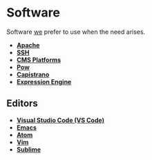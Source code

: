 # Software

Software [we](https://seesparkbox.com) prefer to use when the need arises.

* **[Apache](apache)**
* **[SSH](ssh)**
* **[CMS Platforms](cms)**
* **[Pow](pow)**
* **[Capistrano](capistrano)**
* **[Expression Engine](expression_engine)**

## Editors
* **[Visual Studio Code (VS Code)](vs-code)**
* **[Emacs](emacs)**
* **[Atom](atom)**
* **[Vim](vim)**
* **[Sublime](sublime)**
